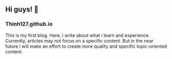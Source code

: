 ## Hi guys! 👋
### Thinh127.github.io

This is my first blog. Here, i write about what i learn and experience. Currently, articles may not focus on a specific content. But in the near future i will make an effort to create more quality and specific topic-oriented content.
